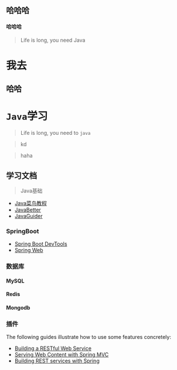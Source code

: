 
## 哈哈哈

#### 哈哈哈
>Life is long, you need Java


# 我去
## 哈哈


# `Java`学习
>Life is long, you need to `java`



> kd

>haha

## 学习文档
>Java基础
* [Java菜鸟教程](https://www.runoob.com/java/java-tutorial.html)
* [JavaBetter](https://javabetter.cn/)
* [JavaGuider](https://javaguide.cn/)


### SpringBoot
* [Spring Boot DevTools](https://docs.spring.io/spring-boot/docs/3.1.3/reference/htmlsingle/index.html#using.devtools)
* [Spring Web](https://docs.spring.io/spring-boot/docs/3.1.3/reference/htmlsingle/index.html#web)

### 数据库
#### MySQL

#### Redis

#### Mongodb




### 插件
The following guides illustrate how to use some features concretely:
* [Building a RESTful Web Service](https://spring.io/guides/gs/rest-service/)
* [Serving Web Content with Spring MVC](https://spring.io/guides/gs/serving-web-content/)
* [Building REST services with Spring](https://spring.io/guides/tutorials/rest/)

